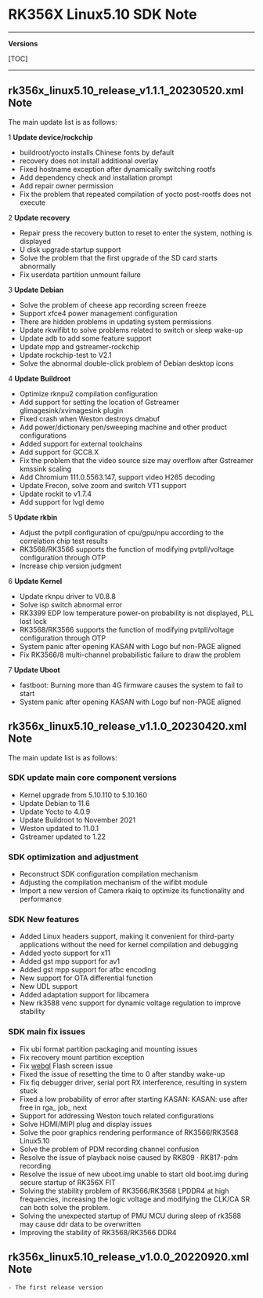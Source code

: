 # RK356X Linux5.10 SDK Note

---

**Versions**

[TOC]

---

## rk356x_linux5.10_release_v1.1.1_20230520.xml Note

The main update list is as follows:

1 **Update device/rockchip**

- buildroot/yocto installs Chinese fonts by default
- recovery does not install additional overlay
- Fixed hostname exception after dynamically switching rootfs
- Add dependency check and installation prompt
- Add repair owner permission
- Fix the problem that repeated compilation of yocto post-rootfs does not execute

2 **Update recovery**

- Repair press the recovery button to reset to enter the system, nothing is displayed
- U disk upgrade startup support
- Solve the problem that the first upgrade of the SD card starts abnormally
- Fix userdata partition unmount failure

3 **Update Debian**

- Solve the problem of cheese app recording screen freeze
- Support xfce4 power management configuration
- There are hidden problems in updating system permissions
- Update rkwifibt to solve problems related to switch or sleep wake-up
- Update adb to add some feature support
- Update mpp and gstreamer-rockchip
- Update rockchip-test to V2.1
- Solve the abnormal double-click problem of Debian desktop icons

4 **Update Buildroot**

- Optimize rknpu2 compilation configuration
- Add support for setting the location of Gstreamer glimagesink/xvimagesink plugin
- Fixed crash when Weston destroys dmabuf
- Add power/dictionary pen/sweeping machine and other product configurations
- Added support for external toolchains
- Add support for GCC8.X
- Fix the problem that the video source size may overflow after Gstreamer kmssink scaling
- Add Chromium 111.0.5563.147, support video H265 decoding
- Update Frecon, solve zoom and switch VT1 support
- Update rockit to v1.7.4
- Add support for lvgl demo

5 **Update rkbin**

- Adjust the pvtpll configuration of cpu/gpu/npu according to the correlation chip test results
- RK3568/RK3566 supports the function of modifying pvtpll/voltage configuration through OTP
- Increase chip version judgment

6 **Update Kernel**

- Update rknpu driver to V0.8.8
- Solve isp switch abnormal error
- RK3399 EDP low temperature power-on probability is not displayed, PLL lost lock
- RK3568/RK3566 supports the function of modifying pvtpll/voltage configuration through OTP
- System panic after opening KASAN with Logo buf non-PAGE aligned
- Fix RK3566/8 multi-channel probabilistic failure to draw the problem

7 **Update Uboot**

- fastboot: Burning more than 4G firmware causes the system to fail to start
- System panic after opening KASAN with Logo buf non-PAGE aligned

## rk356x_linux5.10_release_v1.1.0_20230420.xml Note

The main update list is as follows:

### SDK update main core component versions

- Kernel upgrade from 5.10.110 to 5.10.160
- Update Debian to 11.6
- Update Yocto to 4.0.9
- Update Buildroot to November 2021
- Weston updated to 11.0.1
- Gstreamer updated to 1.22

### SDK optimization and adjustment

- Reconstruct SDK configuration compilation mechanism
- Adjusting the compilation mechanism of the wifibt module
- Import a new version of Camera rkaiq to optimize its functionality and performance

### SDK New features

- Added Linux headers support, making it convenient for third-party applications without the need for kernel compilation and debugging
- Added yocto support for x11
- Added gst mpp support for av1
- Added gst mpp support for afbc encoding
- New support for OTA differential function
- New UDL support
- Added adaptation support for libcamera
- New rk3588 venc support for dynamic voltage regulation to improve stability

### SDK main fix issues

- Fix ubi format partition packaging and mounting issues
- Fix recovery mount partition exception
- Fix [webgl](https://webglsamples.org/aquarium/aquarium.html) Flash screen issue
- Fixed the issue of resetting the time to 0 after standby wake-up
- Fix fiq debugger driver, serial port RX interference, resulting in system stuck
- Fixed a low probability of error after starting KASAN: KASAN: use after free in rga_ job_ next
- Support for addressing Weston touch related configurations
- Solve HDMI/MIPI plug and display issues
- Solve the poor graphics rendering performance of RK3566/RK3568 Linux5.10
- Solve the problem of PDM recording channel confusion
- Resolve the issue of playback noise caused by RK809 · RK817-pdm recording
- Resolve the issue of new uboot.img unable to start old boot.img during secure startup of RK356X FIT
- Solving the stability problem of RK3566/RK3568 LPDDR4 at high frequencies, increasing the logic voltage and modifying the CLK/CA SR can both solve the problem.
- Solving the unexpected startup of PMU MCU during sleep of rk3588 may cause ddr data to be overwritten
- Improving the stability of RK3568/RK3566 DDR4

## rk356x_linux5.10_release_v1.0.0_20220920.xml Note

```
- The first release version
```
